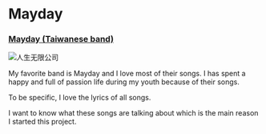 # Mayday

### [Mayday (Taiwanese band)](https://en.wikipedia.org/wiki/Mayday_(Taiwanese_band))

![人生无限公司](https://i.loli.net/2019/05/08/5cd2726760517.jpg)

My favorite band is Mayday and I love most of their songs. I has spent a happy and full of passion life during my youth because of their songs.

To be specific, I love the lyrics of all songs.

I want to know what these songs are talking about which is the main reason I started this project.